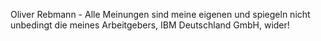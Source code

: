 Oliver Rebmann - Alle Meinungen sind meine eigenen und spiegeln nicht unbedingt die meines Arbeitgebers, IBM Deutschland GmbH, wider!
